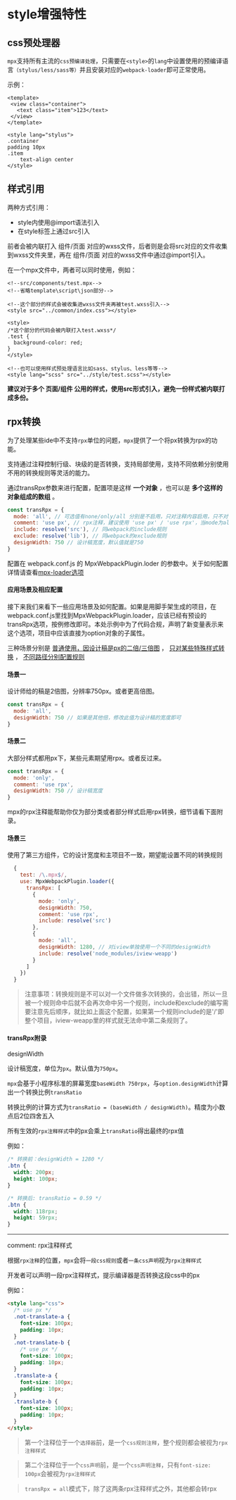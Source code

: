 # style增强特性

## css预处理器
 
`mpx`支持所有主流的`css预编译处理`，只需要在`<style>`的`lang`中设置使用的预编译语言`（stylus/less/sass等）`并且安装对应的`webpack-loader`即可正常使用。
 
 示例：
 ```vue
<template>
  <view class="container">
    <text class="item">123</text>
  </view>
</template>

<style lang="stylus">
.container
 padding 10px
 .item
     text-align center
</style>
 ```
 
## 样式引用

两种方式引用：
- style内使用@import语法引入
- 在style标签上通过src引入

前者会被内联打入 组件/页面 对应的wxss文件，后者则是会将src对应的文件收集到wxss文件夹里，再在 组件/页面 对应的wxss文件中通过@import引入。

在一个mpx文件中，两者可以同时使用，例如：

```vue
<!--src/components/test.mpx-->
<!--省略template\script\json部分-->

<!--这个部分的样式会被收集进wxss文件夹再被test.wxss引入-->
<style src="../common/index.css"></style>

<style>
/*这个部分的代码会被内联打入test.wxss*/
.test {
  background-color: red;
}
</style>

<!--也可以使用样式预处理语言比如sass、stylus、less等等-->
<style lang="scss" src="../style/test.scss"></style>
```

**建议对于多个 页面/组件 公用的样式，使用src形式引入，避免一份样式被内联打成多份。**

## rpx转换

为了处理某些ide中不支持`rpx`单位的问题，`mpx`提供了一个将px转换为rpx的功能。

支持通过注释控制行级、块级的是否转换，支持局部使用，支持不同依赖分别使用不用的转换规则等灵活的能力。

通过transRpx参数来进行配置，配置项是这样 **一个对象** ，也可以是 **多个这样的对象组成的数组** 。

```js
const transRpx = {
  mode: 'all', // 可选值有none/only/all 分别是不启用，只对注释内容启用，只不对注释内容启用
  comment: 'use px', // rpx注释，建议使用 'use px' / 'use rpx'，当mode为all时默认值为use px，mode为only时默认值为use rpx
  include: resolve('src'), // 同webpack的include规则
  exclude: resolve('lib'), // 同webpack的exclude规则
  designWidth: 750 // 设计稿宽度，默认值就是750
}
```

配置在 webpack.conf.js 的 MpxWebpackPlugin.loder 的参数中。关于如何配置详情请查看[mpx-loader选项](/compilationEnhance/index.md#mpxwebpackpluginloader)

#### 应用场景及相应配置

接下来我们来看下一些应用场景及如何配置。如果是用脚手架生成的项目，在webpack.conf.js里找到MpxWebpackPlugin.loader，应该已经有预设的transRpx选项，按例修改即可。本处示例中为了代码合规，声明了新变量表示来这个选项，项目中应该直接为option对象的子属性。

三种场景分别是 [普通使用，因设计稿是px的二倍/三倍图](#场景一) ， [只对某些特殊样式转换](#场景二) ， [不同路径分别配置规则](#场景三)

#### 场景一
设计师给的稿是2倍图，分辨率750px。或者更高倍图。

```js
const transRpx = {
  mode: 'all',
  designWidth: 750 // 如果是其他倍，修改此值为设计稿的宽度即可
}
```

#### 场景二

大部分样式都用px下，某些元素期望用rpx。或者反过来。

```js
const transRpx = {
  mode: 'only',
  comment: 'use rpx',
  designWidth: 750 // 设计稿宽度
}
```
mpx的rpx注释能帮助你仅为部分类或者部分样式启用rpx转换，细节请看下面附录。

#### 场景三
使用了第三方组件，它的设计宽度和主项目不一致，期望能设置不同的转换规则

```js
  {
    test: /\.mpx$/,
    use: MpxWebpackPlugin.loader({
      transRpx: [
        {
          mode: 'only',
          designWidth: 750,
          comment: 'use rpx',
          include: resolve('src')
        },
        {
          mode: 'all',
          designWidth: 1280, // 对iview单独使用一个不同的designWidth
          include: resolve('node_modules/iview-weapp')
        }
      ]
    })
  }
```

> 注意事项：转换规则是不可以对一个文件做多次转换的，会出错，所以一旦被一个规则命中后就不会再次命中另一个规则，include和exclude的编写需要注意先后顺序，就比如上面这个配置，如果第一个规则include的是'/'即整个项目，iview-weapp里的样式就无法命中第二条规则了。

#### transRpx附录

designWidth

设计稿宽度，单位为`px`。默认值为`750px`。

`mpx`会基于小程序标准的屏幕宽度`baseWidth 750rpx`，与`option.designWidth`计算出一个转换比例`transRatio`

转换比例的计算方式为`transRatio = (baseWidth / designWidth)`。精度为小数点后2位四舍五入

所有生效的`rpx注释样式`中的px会乘上`transRatio`得出最终的rpx值

例如：

```css
/* 转换前：designWidth = 1280 */
.btn {
  width: 200px;
  height: 100px;
}

/* 转换后: transRatio = 0.59 */
.btn {
  width: 118rpx;
  height: 59rpx;
}
```
---

comment: rpx注释样式

根据`rpx注释`的位置，`mpx`会将`一段css规则`或者`一条css声明`视为`rpx注释样式`

开发者可以声明一段rpx注释样式，提示编译器是否转换这段css中的px

例如：
```html
<style lang="css">
  /* use px */
  .not-translate-a {
    font-size: 100px;
    padding: 10px;
  }
  .not-translate-b {
    /* use px */
    font-size: 100px;
    padding: 10px;
  }
  .translate-a {
    font-size: 100px;
    padding: 10px;
  }
  .translate-b {
    font-size: 100px;
    padding: 10px;
  }
</style>
```
> 第一个注释位于一个`选择器`前，是一个`css规则注释`，整个规则都会被视为`rpx注释样式`

> 第二个注释位于一个`css声明`前，是一个`css声明注释`，只有`font-size: 100px`会被视为`rpx注释样式`

> `transRpx = all`模式下，除了这两条rpx注释样式之外，其他都会转rpx
